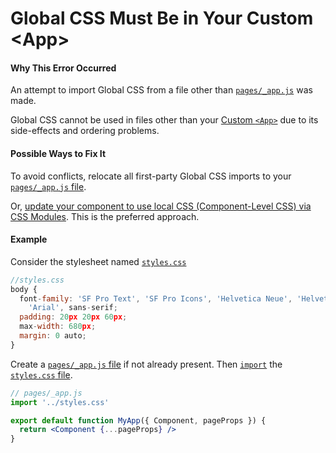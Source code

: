 # Global CSS Must Be in Your Custom \<App\>

#### Why This Error Occurred

An attempt to import Global CSS from a file other than [`pages/_app.js`](https://nextjs.org/docs/advanced-features/custom-app) was made.

Global CSS cannot be used in files other than your [Custom `<App>`](https://nextjs.org/docs/advanced-features/custom-app) due to its side-effects and ordering problems.

#### Possible Ways to Fix It

To avoid conflicts, relocate all first-party Global CSS imports to your [`pages/_app.js` file](https://nextjs.org/docs/advanced-features/custom-app).

Or, [update your component to use local CSS (Component-Level CSS) via CSS Modules](https://nextjs.org/docs/basic-features/built-in-css-support#adding-component-level-css). This is the preferred approach.

#### Example

Consider the stylesheet named [`styles.css`](https://nextjs.org/docs/basic-features/built-in-css-support#adding-a-global-stylesheet)

```jsx
//styles.css
body {
  font-family: 'SF Pro Text', 'SF Pro Icons', 'Helvetica Neue', 'Helvetica',
    'Arial', sans-serif;
  padding: 20px 20px 60px;
  max-width: 680px;
  margin: 0 auto;
}
```

Create a [`pages/_app.js` file](https://nextjs.org/docs/advanced-features/custom-app) if not already present. Then [`import`](https://developer.mozilla.org/en-US/docs/Web/JavaScript/Reference/Statements/import) the [`styles.css` file](https://nextjs.org/docs/basic-features/built-in-css-support#adding-a-global-stylesheet).

```jsx
// pages/_app.js
import '../styles.css'

export default function MyApp({ Component, pageProps }) {
  return <Component {...pageProps} />
}
```
